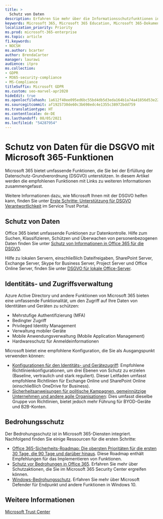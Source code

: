 ```yaml
---
title: >
  Schutz von Daten
description: Erfahren Sie mehr über die Informationsschutzfunktionen in Microsoft 365 für die DSGVO (EU-Datenschutz-Grundverordnung).
keywords: Microsoft 365, Microsoft 365 Education, Microsoft 365-Dokumentation, DSGVO
localization_priority: Priority
ms.prod: microsoft-365-enterprise
ms.topic: article
f1.keywords:
- NOCSH
ms.author: bcarter
author: BrendaCarter
manager: laurawi
audience: itpro
ms.collection:
- GDPR
- M365-security-compliance
- MS-Compliance
titleSuffix: Microsoft GDPR
ms.custom: seo-marvel-apr2020
hideEdit: true
ms.openlocfilehash: 1a612f40ee095ed6bc55bd4db5d3eda164b1a74a41856d53e227dbf938af681b
ms.sourcegitcommit: af1925730de60c3b698edc4e1355c38972bdd759
ms.translationtype: HT
ms.contentlocale: de-DE
ms.lasthandoff: 08/05/2021
ms.locfileid: "54287954"
---
```

# <a name="information-protection-for-gdpr-with-microsoft-365-capabilities"></a>Schutz von Daten für die DSGVO mit Microsoft 365-Funktionen

Microsoft 365 bietet umfassende Funktionen, die Sie bei der Erfüllung der Datenschutz-Grundverordnung (DSGVO) unterstützen. In diesem Artikel werden die empfohlenen Funktionen mit Links zu weiteren Informationen zusammengefasst.

Weitere Informationen dazu, wie Microsoft Ihnen mit der DSGVO helfen kann, finden Sie unter [Erste Schritte: Unterstützung für DSGVO Verantwortlichkeit](https://servicetrust.microsoft.com/ViewPage/GDPRGetStarted) im Service Trust Portal.

## <a name="information-protection"></a>Schutz von Daten


Office 365 bietet umfassende Funktionen zur Datenkontrolle. Hilfe zum Suchen, Klassifizieren, Schützen und Überwachen von personenbezogenen Daten finden Sie unter [Schutz von Informationen in Office 365 für die DSGVO](/microsoft-365/compliance/office-365-information-protection-for-gdpr).

Hilfe zu lokalen Servern, einschließlich Dateifreigaben, SharePoint Server, Exchange Server, Skype for Business Server, Project Server und Office Online Server, finden Sie unter [DSGVO für lokale Office-Server](/microsoft-365/compliance/gdpr-for-office-servers). 

## <a name="identity-and-access-management"></a>Identitäts- und Zugriffsverwaltung

Azure Active Directory und andere Funktionen von Microsoft 365 bieten eine umfassende Funktionalität, um den Zugriff auf Ihre Daten von Identitäten und Geräten zu schützen:

- Mehrstufige Authentifizierung (MFA)
- Bedingter Zugriff
- Privileged Identity Management
- Verwaltung mobiler Geräte
- Mobile Anwendungsverwaltung (Mobile Application Management)
- Hardwareschutz für Anmeldeinformationen

Microsoft bietet eine empfohlene Konfiguration, die Sie als Ausgangspunkt verwenden können:

- [Konfigurationen für den Identitäts- und Gerätezugriff](/microsoft-365/security/office-365-security/microsoft-365-policies-configurations): Empfohlene Richtlinienkonfigurationen, um drei Ebenen von Schutz zu erzielen (Baseline, vertraulich und stark reguliert). Dieser Leitfaden umfasst empfohlene Richtlinien für Exchange Online und SharePoint Online (einschließlich OneDrive for Business).
- [Sicherheitsanweisungen für politische Kampagnen, gemeinnützige Unternehmen und andere agile Organisationen](/microsoft-365/security/office-365-security/microsoft-security-guidance-for-political-campaigns-nonprofits-and-other-agile-o): Dies umfasst dieselbe Gruppe von Richtlinien, bietet jedoch mehr Führung für BYOD-Geräte und B2B-Konten.

## <a name="threat-protection"></a>Bedrohungsschutz

Der Bedrohungsschutz ist in Microsoft 365-Diensten integriert. Nachfolgend finden Sie einige Ressourcen für die ersten Schritte:

- [Office 365-Sicherheits-Roadmap: Die obersten Prioritäten für die ersten 30 Tage, die 90 Tage und darüber hinaus](/microsoft-365/security/office-365-security/security-roadmap). Diese Roadmap enthält Empfehlungen für das Implementieren von Funktionen. 
- [Schutz vor Bedrohungen in Office 365](/microsoft-365/security/office-365-security/protect-against-threats). Erfahren Sie mehr über Schutzaktionen, die Sie im Microsoft 365 Security Center ergreifen können.
- [Windows-Bedrohungsschutz](/windows/security/threat-protection/). Erfahren Sie mehr über Microsoft Defender für Endpunkt und andere Funktionen in Windows 10.

## <a name="learn-more"></a>Weitere Informationen

[Microsoft Trust Center](https://www.microsoft.com/trust-center/privacy/gdpr-overview)
